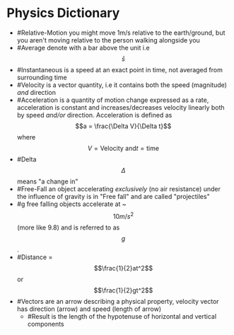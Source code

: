 # Physics Dictionary
- #Relative-Motion you might move 1m/s relative to the earth/ground, but you aren't moving relative to the person walking alongside you
- #Average denote with a bar above the unit i.e $$\bar{s}$$
- #Instantaneous is a speed at an exact point in time, not averaged from surrounding time
- #Velocity is a vector quantity, i.e it contains both the speed (magnitude) *and* direction
- #Acceleration is a quantity of motion change expressed as a rate, acceleration is constant and increases/decreases velocity linearly both by speed *and/or* direction. Acceleration is defined as $$a = \frac{\Delta V}{\Delta t}$$ where $$V = \text{Velocity and} t = \text{time}$$
- #Delta $$\Delta$$ means "a change in"
- #Free-Fall an object accelerating *exclusively* (no air resistance) under the influence of gravity is in "Free fall" and are called "projectiles"
- #g free falling objects accelerate at ~$$10m/s^2$$ (more like 9.8) and is referred to as $$g$$.
- #Distance = $$\frac{1}{2}at^2$$ or $$\frac{1}{2}gt^2$$
- #Vectors are an arrow describing a physical property, velocity vector has direction (arrow) and speed (length of arrow)
  - #Result is the length of the hypotenuse of horizontal and vertical components
